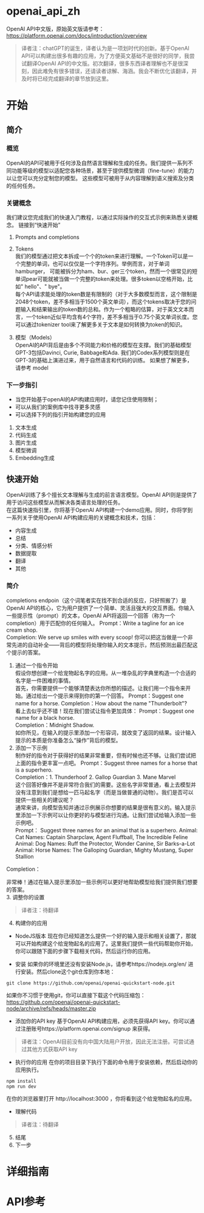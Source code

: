 # openai_api_zh
OpenAI API中文版，原始英文版请参考：https://platform.openai.com/docs/introduction/overview
> 译者注：chatGPT的诞生，译者认为是一项划时代的创新。基于OpenAI API可以构建出很多有趣的应用，为了方便英文基础不是很好的同学，我尝试翻译OpenAI API的中文版。初次翻译，很多东西译者理解也不是很深刻，因此难免有很多错误，还请读者谅解、海涵。我会不断优化该翻译，并及时将已经完成翻译的章节放到这里。
# 开始
## 简介
### 概览
OpenAI的API可被用于任何涉及自然语言理解和生成的任务。我们提供一系列不同功能等级的模型以适配您各种场景，甚至于提供模型微调（fine-tune）的能力以让您可以充分定制您的模型。
这些模型可被用于从内容理解到语义搜索及分类的任何任务。
### 关键概念
我们建议您完成我们的快速入门教程，以通过实际操作的交互式示例来熟悉关键概念。
链接到“快速开始”
1. Prompts and completions
2. Tokens   
我们的模型通过把文本拆成一个个的token来进行理解。一个Token可以是一个完整的单词，也可以仅仅是一个字符序列。举例而言，对于单词hamburger，
可能被拆分为ham、bur、ger三个token，然而一个很常见的短单词pear可能就被当做一个完整的token来处理。很多token以空格开始，比如" hello"、" bye"。   
每个API请求能处理的token数是有限制的（对于大多数模型而言，这个限制是2048个token，差不多相当于1500个英文单词），而这个tokens取决于您的问题输入和结果输出的token数的总和。作为一个粗略的估算，对于英文文本而言，一个token近似平均含有4个字符，差不多相当于0.75个英文单词长度。您可以通过tokenizer tool来了解更多关于文本是如何转换为token的知识。


3. 模型（Models）   
OpenAI的API背后是由多个不同能力和价格的模型在支撑。我们的基础模型GPT-3包括Davinci, Curie, Babbage和Ada.
我们的Codex系列模型则是在GPT-3的基础上演进过来，用于自然语言和代码的训练。
如果想了解更多，请参考  model
### 下一步指引
- 当您开始基于openAI的API构建应用时，请您记住使用限制；
- 可以从我们的案例库中找寻更多灵感
- 可以选择下列的指引开始构建您的应用
1. 文本生成
2. 代码生成
3. 图片生成
4. 模型微调
5. Embedding生成
## 快速开始
OpenAI训练了多个擅长文本理解与生成的前言语言模型。OpenAI API则是提供了用于访问这些模型从而解决各类语言处理的任务。   
在这篇快速指引里，你将基于OpenAI API构建一个demo应用。同时，你将学到一系列关于使用OpenAI API构建应用的关键概念和技术，包括：
- 内容生成
- 总结
- 分类、情感分析
- 数据提取
- 翻译
- 其他
### 简介
completions endpoin（这个词笔者实在找不到合适的反应，只好照搬了）是OpenAI API的核心，它为用户提供了一个简单、灵活且强大的交互界面。你输入一些提示性（prompt）的文本，OpenAI API将返回一个回答（称为一个completion）用于匹配你的任何输入。
Prompt：Write a tagline for an ice cream shop.    
Completion: We serve up smiles with every scoop!
你可以把这当做是一个非常先进的自动补全——背后的模型将处理你输入的文本提示，然后预测出最匹配这个提示的答案。
1. 通过一个指令开始  
假设你想创建一个给宠物起名字的应用。从一堆杂乱的字典里构造一个合适的名字是一件困难的事情。  
首先，你需要提供一个能够清楚表达你所想的描述。让我们用一个指令来开始。通过给出一个提示来得到你的第一个回答。
Prompt：Suggest one name for a horse.
Completion：How about the name "Thunderbolt"?     
看上去似乎还不错！现在我们尝试让指令更加具体：
Prompt：Suggest one name for a black horse.  
Completion：Midnight Shadow.  
如你所见，在输入的提示里添加一个形容词，就改变了返回的结果。设计输入提示的本质是你准备怎么“操作”背后的模型。  
2. 添加一下示例  
制作好的指令对于获得好的结果非常重要，但有时候也还不够。让我们尝试把上面的指令更丰富一点吧。
Prompt：Suggest three names for a horse that is a superhero.  
Completion：1. Thunderhoof   2. Gallop Guardian   3. Mane Marvel   
这个回答好像并不是非常符合我们的需要。这些名字非常普通，看上去模型并没有注意到我们是想给一匹马起名字（而是当做普通的动物）。我们是否可以提供一些相关的建议呢？  
通常来讲，向模型告知并通过示例展示你想要的结果是很有意义的。输入提示里添加一下示例可以让你更好的与模型进行沟通。让我们尝试给输入添加一些示例吧。  
Prompt：
Suggest three names for an animal that is a superhero.
Animal: Cat
Names: Captain Sharpclaw, Agent Fluffball, The Incredible Feline
Animal: Dog
Names: Ruff the Protector, Wonder Canine, Sir Barks-a-Lot
Animal: Horse
Names: The Galloping Guardian, Mighty Mustang, Super Stallion

  Completion：      
  
非常棒！通过在输入提示里添加一些示例可以更好地帮助模型给我们提供我们想要的答案。  
3. 调整你的设置   
> 译者注：待翻译
4. 构建你的应用
- NodeJS版本
现在你已经知道怎么提供一个好的输入提示和相关设置了，那就可以开始构建这个给宠物起名的应用了。这里我们提供一些代码帮助你开始，你可以跟随下面的步骤下载相关代码，然后运行你的应用。
* 安装
如果你的环境里还没有安装Node.js，请参考https://nodejs.org/en/ 进行安装。然后clone这个git仓库到你本地：
```
git clone https://github.com/openai/openai-quickstart-node.git
```
如果你不习惯于使用git，你可以直接下载这个代码压缩包：https://github.com/openai/openai-quickstart-node/archive/refs/heads/master.zip
* 添加你的API key
基于OpenAI API构建应用，必须先获得API key。你可以通过注册账号https://platform.openai.com/signup 来获得。
> 译者注：OpenAI目前没有向中国大陆用户开放，因此无法注册。可尝试通过其他方式获取API key
* 执行你的应用
在你的项目目录下执行下面的命令用于安装依赖，然后启动你的应用执行。
```
npm install
npm run dev
```
在你的浏览器里打开 http://localhost:3000 ，你将看到这个给宠物起名的应用。
* 理解代码
> 译者注：待翻译
5. 结尾  
6. 下一步
# 详细指南
# API参考

